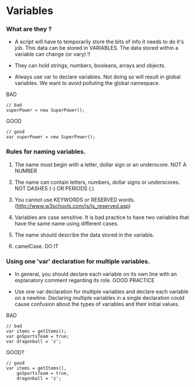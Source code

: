 # Variables

### What are they ?

* A script will have to temporarily store the bits of info it needs to do it's job. This data can be stored in VARIABLES. The data stored within a variable can change (or vary) !!

* They can hold strings, numbers, booleans, arrays and objects.

* Always use var to declare variables. Not doing so will result in global variables. We want to avoid polluting the global namespace.

BAD

    // bad
    superPower = new SuperPower();

GOOD

    // good
    var superPower = new SuperPower();
    
    
### Rules for naming variables.

1. The name must begin with a letter, dollar sign or an underscore. NOT A NUMBER

2. The name can contain letters, numbers, dollar signs or underscores. NOT DASHES (-) OR PERIODS (.)

3. You cannot use KEYWORDS or RESERVED words. (http://www.w3schools.com/js/js_reserved.asp)

4. Variables are case sensitive. It is bad practice to have two variables that have the same name using different cases.

5. The name should describe the data stored in the variable.

6. camelCase. DO IT

### Using one 'var' declaration for multiple variables.

* In general, you should declare each variable on its own line with an explanatory comment regarding its role. GOOD PRACTICE

* Use one var declaration for multiple variables and declare each variable on a newline. Declaring multiple variables in a single declaration could cause confusion about the types of variables and their initial values.

BAD

    // bad
    var items = getItems();
    var goSportsTeam = true;
    var dragonball = 'z';

GOOD?

    // good
    var items = getItems(),
        goSportsTeam = true,
        dragonball = 'z';
        
        
